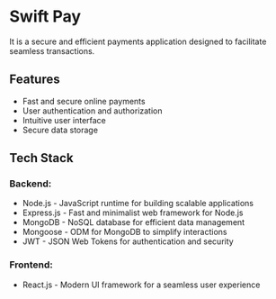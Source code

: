 # Swift Pay

It is a secure and efficient payments application designed to facilitate seamless transactions.

## Features

- Fast and secure online payments
- User authentication and authorization
- Intuitive user interface
- Secure data storage

## Tech Stack

### Backend:

- Node.js - JavaScript runtime for building scalable applications
- Express.js - Fast and minimalist web framework for Node.js
- MongoDB - NoSQL database for efficient data management
- Mongoose - ODM for MongoDB to simplify interactions
- JWT - JSON Web Tokens for authentication and security

### Frontend:

- React.js - Modern UI framework for a seamless user experience
